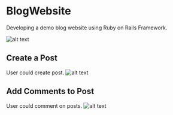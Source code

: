 # BlogWebsite
Developing a demo blog website using Ruby on Rails Framework.

![alt text](https://user-images.githubusercontent.com/7153301/29320252-37b7d680-81f4-11e7-871e-cafe91ad0376.png)

## Create a Post
User could create post.
![alt text](https://user-images.githubusercontent.com/7153301/29320641-74782560-81f5-11e7-9812-d095e0f09143.png)

## Add Comments to Post
User could comment on posts.
![alt text](https://user-images.githubusercontent.com/7153301/29320611-5d19eb38-81f5-11e7-8f35-29277ccfcfce.png)
